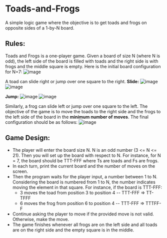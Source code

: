 # Toads-and-Frogs
A simple logic game where the objective is to get toads and frogs on opposite sides of a 1-by-N board.
## Rules:
Toads and Frogs is a one-player game. Given a board of size N (where N is odd), the left side of the board is filled with toads and the right side is with frogs and the middle square is empty. Here is the initial board configuration for N=7:
![image](https://github.com/advious/Toads-and-Frogs/assets/122961412/5aca1162-df06-4173-8f5c-35d9a4ce0938)

A toad can slide right or jump over one square to the right.
**__Slide:__**
![image](https://github.com/advious/Toads-and-Frogs/assets/122961412/e0b5be4a-8261-458a-8108-d7a2a359d416)
![image](https://github.com/advious/Toads-and-Frogs/assets/122961412/e6639f07-4adb-44cc-8f45-21363bfe8666)

**__Jump:__**
![image](https://github.com/advious/Toads-and-Frogs/assets/122961412/cb2e6ef6-2b02-43a3-a87c-aedca8443044)
![image](https://github.com/advious/Toads-and-Frogs/assets/122961412/50ca7811-3203-453b-b08e-a6fa2a9ef6cc)

Similarly, a frog can slide left or jump over one square to the left.
The objective of the game is to move the toads to the right side and the frogs to the left side of the board in the __minimum number of moves__. The final configuration should be as follows:
![image](https://github.com/advious/Toads-and-Frogs/assets/122961412/a7d91441-840d-43d5-8ccd-f79c27899a7b)

## Game Design:
- The player will enter the board size N. N is an odd number (3 <= N <= 21). Then you will set up the board with respect to N. For instance, for N = 7, the board should be TTT-FFF where Ts are toads and Fs are frogs.
- In each turn, print the current board and the number of moves on the screen.
- Then the program waits for the player input, a number between 1 to N. Considering the board is numbered from 1 to N, the number indicates moving the element in that square. For instance, if the board is TTT-FFF:
  + 3 moves the toad from position 3 to position 4 -- TTT-FFF => TT-TFFF
  + 6 moves the frog from position 6 to position 4 -- TTT-FFF => TTTFF-F
- Continue asking the player to move if the provided move is not valid. Otherwise, make the move.
- The game finishes whenever all frogs are on the left side and all toads are on the right side and the empty square is in the middle.

